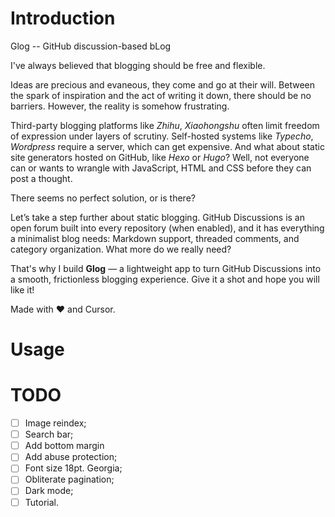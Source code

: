 # Introduction

Glog -- GitHub discussion-based bLog

I've always believed that blogging should be free and flexible.

Ideas are precious and evaneous, they come and go at their will. Between the spark of inspiration and the act of writing it down, there should be no barriers. However, the reality is somehow frustrating.

Third-party blogging platforms like *Zhihu*, *Xiaohongshu* often limit freedom of expression under layers of scrutiny. Self-hosted systems like *Typecho*, *Wordpress* require a server, which can get expensive. And what about static site generators hosted on GitHub, like *Hexo* or *Hugo*? Well, not everyone can or wants to wrangle with JavaScript, HTML and CSS before they can post a thought.

There seems no perfect solution, or is there?

Let’s take a step further about static blogging. GitHub Discussions is an open forum built into every repository (when enabled), and it has everything a minimalist blog needs: Markdown support, threaded comments, and category organization. What more do we really need?

That's why I build **Glog** — a lightweight app to turn GitHub Discussions into a smooth, frictionless blogging experience. Give it a shot and hope you will like it!

Made with ❤️ and Cursor.

# Usage

# TODO

- [ ] Image reindex;
- [ ] Search bar;
- [ ] Add bottom margin
- [ ] Add abuse protection;
- [ ] Font size 18pt. Georgia;
- [ ] Obliterate pagination;
- [ ] Dark mode;
- [ ] Tutorial.
